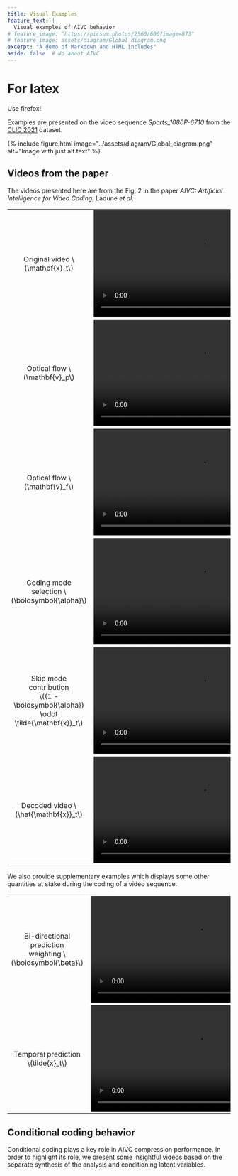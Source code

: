 ```yaml
---
title: Visual Examples
feature_text: |
  Visual examples of AIVC behavior
# feature_image: "https://picsum.photos/2560/600?image=873"
# feature_image: assets/diagram/Global_diagram.png
excerpt: "A demo of Markdown and HTML includes"
aside: false  # No about AIVC
---
```


# For latex

<script type="text/x-mathjax-config">
  MathJax.Hub.Config({tex2jax: {inlineMath: [['$','$'], ['\\(','\\)']]}});
</script>
<script type="text/javascript"
  src="http://cdnjs.cloudflare.com/ajax/libs/mathjax/2.7.1/MathJax.js?config=TeX-AMS-MML_HTMLorMML">
</script>
Use firefox!

Examples are presented on the video sequence *Sports_1080P-6710* from the
[CLIC 2021](http://clic.compression.cc/2021/) dataset.

{% include figure.html image="../assets/diagram/Global_diagram.png" alt="Image with just alt text" %}


## Videos from the paper

The videos presented here are from the Fig. 2 in the paper *AIVC: Artificial
Intelligence for Video Coding*, Ladune *et al.*

<div>
  <table>
    <tr>
      <td>
        <div style="text-align: center">Original video \(\mathbf{x}_t\) </div>
      </td>
      <td>
        <video height="240" autoplay loop>
          <source src="../assets/videos/rawframe_even_pad.mp4" type="video/mp4">
        </video>
      </td>
    </tr>
    <tr>
      <td>
        <div style="text-align: center">Optical flow \(\mathbf{v}_p\) </div>
      </td>
      <td>
        <video height="240" autoplay loop>
          <source src="../assets/videos/vprev_all_even_pad.mp4" type="video/mp4">
        </video>
      </td>
    </tr>
    <tr>
      <td>
        <div style="text-align: center">Optical flow \(\mathbf{v}_f\) </div>
      </td>
      <td>
        <video height="240" autoplay loop>
          <source src="../assets/videos/vnext_all_even_pad.mp4" type="video/mp4">
        </video>
      </td>
    </tr>
    <tr>
      <td>
        <div style="text-align: center">Coding mode </div>
        <div style="text-align: center">selection \(\boldsymbol{\alpha}\)</div>
      </td>
      <td>
        <video height="240" autoplay loop>
          <source src="../assets/videos/alpha_all_even_pad.mp4" type="video/mp4">
        </video>
      </td>
    </tr>
    <tr>
      <td>
        <div style="text-align: center">Skip mode contribution</div>
        <div style="text-align: center">\((1 - \boldsymbol{\alpha}) \odot \tilde{\mathbf{x}}_t\) </div>
      </td>
      <td>
        <video height="240" autoplay loop>
          <source src="../assets/videos/skippart_even_pad.mp4" type="video/mp4">
        </video>
      </td>
    </tr>
    <tr>
      <td>
        <div style="text-align: center">Decoded video \(\hat{\mathbf{x}}_t\) </div>
      </td>
      <td>
        <video height="240" autoplay loop>
          <source src="../assets/videos/outframe_even_pad.mp4" type="video/mp4">
        </video>
      </td>
    </tr>
  </table>
</div>

We also provide supplementary examples which displays some other quantities at
stake during the coding of a video sequence.

<div>
  <table>
    <tr>
      <td>
        <div style="text-align: center">Bi-directional prediction </div>
        <div style="text-align: center">weighting \(\boldsymbol{\beta}\)</div>
      </td>
      <td>
        <video height="240" autoplay loop>
          <source src="../assets/videos/beta_all_even_pad.mp4" type="video/mp4">
        </video>
      </td>
    </tr>
    <tr>
      <td>
        <div style="text-align: center">Temporal prediction</div>
        <div style="text-align: center">\(tilde{x}_t\) </div>
      </td>
      <td>
        <video height="240" autoplay loop>
          <source src="../assets/videos/prediction_even_pad.mp4" type="video/mp4">
        </video>
      </td>
    </tr>
  </table>
</div>

## Conditional coding behavior

Conditional coding plays a key role in AIVC compression performance. In order to
highlight its role, we present some insightful videos based on the separate
synthesis of the analysis and conditioning latent variables.